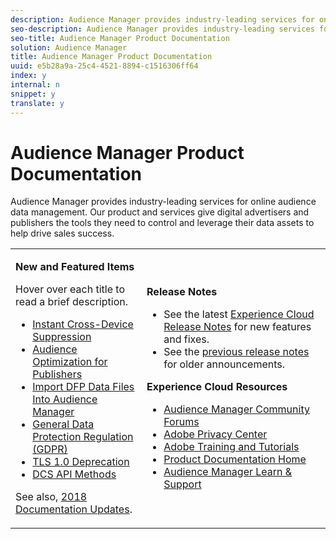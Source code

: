 ```yaml
---
description: Audience Manager provides industry-leading services for online audience data management. Our product and services give digital advertisers and publishers the tools they need to control and leverage their data assets to help drive sales success.
seo-description: Audience Manager provides industry-leading services for online audience data management. Our product and services give digital advertisers and publishers the tools they need to control and leverage their data assets to help drive sales success.
seo-title: Audience Manager Product Documentation
solution: Audience Manager
title: Audience Manager Product Documentation
uuid: e5b28a9a-25c4-4521-8894-c1516306ff64
index: y
internal: n
snippet: y
translate: y
---
```


# Audience Manager Product Documentation

Audience Manager provides industry-leading services for online audience data management. Our product and services give digital advertisers and publishers the tools they need to control and leverage their data assets to help drive sales success.


<a id="section_535A849B2BF14221BD78C968CC02732D"></a>


<table id="table_5E612F746A704FE095B809A013EE977F" class="simpletable"> 
 <tbody> 
  <tr> 
   <td colname="col1"> <p> <b>New and Featured Items</b> </p> <p>Hover over each title to read a brief description. </p> <p> 
     <ul id="ul_47C012F6AB3E4B73BA357027F4D15369"> 
      <li id="li_B41C333AF39441B39570428EEA19BAB6"><a href="c_features/profile-merge-rules/instant-cross-device-suppression.md#concept_898F67FED4BC40A3A56549C7EB4EE4C3" format="dita" scope="local"> Instant Cross-Device Suppression</a> </li> 
      <li id="li_A260B70FDB7341F0B40201AE03DA1439"><a href="reporting/audience-optimization-reports/aor-publishers/aor-publishers.md#concept_60810D8DF1CA4DB0896A1AF961DDD762" format="dita" scope="local"> Audience Optimization for Publishers</a> </li> 
      <li id="li_859B4BB35E2B49A3906486E1054943EF"><a href="reporting/audience-optimization-reports/aor-publishers/import-dfp.md#concept_32EC89A543BA4333B62DD4C0B3E7060A" format="dita" scope="local"> Import DFP Data Files Into Audience Manager</a> </li> 
      <li id="li_CB91AE2E11AB4F95971D24781CDD816E"><a href="c_am_overview_intro/aam-gdpr/aam-gdpr.md#concept_CD82EE1D720C48628FB44EC43C9C98F6" format="dita" scope="local"> General Data Protection Regulation (GDPR)</a> </li> 
      <li id="li_5599D71B52CF4ABE91EDE84520014426"><a href="reference/tls_support.md#concept_69F1532E7D4E4433A62AC85B662773CF" format="dita" scope="local"> TLS 1.0 Deprecation</a> </li> 
      <li id="li_E1FF067AEC48490BBBDE9613E9220312"><a href="c_api/dcs-intro/dcs-api-reference/dcs-api-methods.md#concept_084D7A3E30C94145B3BAE305D30640B7" format="dita" scope="local"> DCS API Methods</a> </li> 
     </ul> </p> <p>See also, <a href="docs-2018/docs-2018.md#concept_B04C4C4F8F8A44948127209781F0EC9C" format="dita" scope="local"> 2018 Documentation Updates</a>. </p> </td> 
   <td colname="col2"> <p> <b>Release Notes</b> </p> <p> 
     <ul id="ul_713F3E9DF0F84FE5981AC63D05948864"> 
      <li id="li_09C1CD15823E4AD7856CE40BE848E03F">See the latest <a href="https://marketing.adobe.com/resources/help/en_US/whatsnew/" format="https" scope="external"> Experience Cloud Release Notes</a> for new features and fixes. </li> 
      <li id="li_EA594E939ED14D7780178DEA8E1AED64">See the <a href="https://marketing.adobe.com/resources/help/en_US/whatsnew/?f=c_legacy_releases.html" format="https" scope="external"> previous release notes</a> for older announcements. </li> 
     </ul> </p> <p> <b>Experience Cloud Resources</b> </p> <p> 
     <ul id="ul_E30EC96BDC624B5591F0470D430B7F41"> 
      <li id="li_F3A5CCFAE0F247CEB41A03CA8E03106B"><a href="https://forums.adobe.com/community/experience-cloud/analytics-cloud/audience-manager" format="https" scope="external"> Audience Manager Community Forums</a> </li> 
      <li id="li_1737D63307024F26B1F967621613A5AC"><a href="https://www.adobe.com/privacy.html" format="http" scope="external"> Adobe Privacy Center</a> </li> 
      <li id="li_1938F7044F544481A6CC0F45CC22B80A"> <a href="https://helpx.adobe.com/learning.html?promoid=KAUDK" scope="external" format="http"> Adobe Training and Tutorials</a> </li> 
      <li id="li_C71459E0D1464C05B8B9387C43541F17"> <a href="https://marketing.adobe.com/resources/help/en_US/home/index.html" scope="external" format="https"> Product Documentation Home</a> </li> 
      <li id="li_0DB1997FEB87484EBC07E03FD40AA39F"><a href="https://helpx.adobe.com/support/audience-manager.html" format="https" scope="external"> Audience Manager Learn &amp; Support</a> </li> 
     </ul> </p> </td> 
  </tr> 
 </tbody> 
</table>

